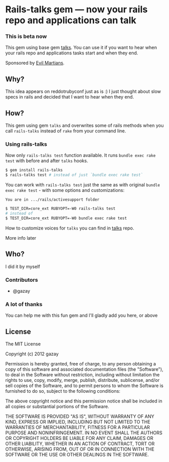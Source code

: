 # Rails-talks gem — now your rails repo and applications can talk

### This is beta now

This gem using base gem [talks](https://github.com/ruby-talks/talks). You can use it if you want to hear when your rails repo and applications
tasks start and when they end.

Sponsored by [Evil Martians](http://evilmartians.com/).

## Why?

This idea appears on reddotrubyconf just as is :) I just thought about slow specs in rails and decided that I want to hear when they end.

## How?

This gem using gem `talks` and overwrites some of rails methods when you call `rails-talks` instead of `rake` from your command line.

### Using rails-talks

Now only `rails-talks test` function available. It runs `bundle exec rake test` with before and after `talks` hooks.

```bash
$ gem install rails-talks
$ rails-talks test # instead of just `bundle exec rake test`
```

You can work with `rails-talks test` just the same as with original `bundle exec rake test` - with some options and customizations:

`You are in .../rails/activesupport folder`
```bash
$ TEST_DIR=core_ext RUBYOPT=-W0 rails-talks test
# instead of
$ TEST_DIR=core_ext RUBYOPT=-W0 bundle exec rake test
```

How to customize voices for `talks` you can find in [talks](https://github.com/ruby-talks/talks) repo.

More info later

## Who?

I did it by myself

### Contributors

* @gazay

### A lot of thanks

You can help me with this fun gem and I'll gladly add you here, or above

## License

The MIT License

Copyright (c) 2012 gazay

Permission is hereby granted, free of charge, to any person obtaining a copy of this software and associated documentation files (the "Software"), to deal in the Software without restriction, including without limitation the rights to use, copy, modify, merge, publish, distribute, sublicense, and/or sell copies of the Software, and to permit persons to whom the Software is furnished to do so, subject to the following conditions:

The above copyright notice and this permission notice shall be included in all copies or substantial portions of the Software.

THE SOFTWARE IS PROVIDED "AS IS", WITHOUT WARRANTY OF ANY KIND, EXPRESS OR IMPLIED, INCLUDING BUT NOT LIMITED TO THE WARRANTIES OF MERCHANTABILITY, FITNESS FOR A PARTICULAR PURPOSE AND NONINFRINGEMENT. IN NO EVENT SHALL THE AUTHORS OR COPYRIGHT HOLDERS BE LIABLE FOR ANY CLAIM, DAMAGES OR OTHER LIABILITY, WHETHER IN AN ACTION OF CONTRACT, TORT OR OTHERWISE, ARISING FROM, OUT OF OR IN CONNECTION WITH THE SOFTWARE OR THE USE OR OTHER DEALINGS IN THE SOFTWARE.


